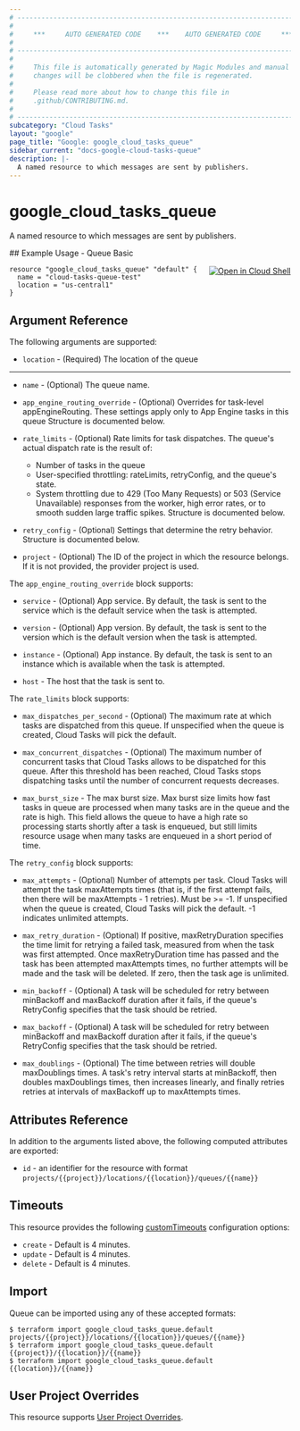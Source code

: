 ```yaml
---
# ----------------------------------------------------------------------------
#
#     ***     AUTO GENERATED CODE    ***    AUTO GENERATED CODE     ***
#
# ----------------------------------------------------------------------------
#
#     This file is automatically generated by Magic Modules and manual
#     changes will be clobbered when the file is regenerated.
#
#     Please read more about how to change this file in
#     .github/CONTRIBUTING.md.
#
# ----------------------------------------------------------------------------
subcategory: "Cloud Tasks"
layout: "google"
page_title: "Google: google_cloud_tasks_queue"
sidebar_current: "docs-google-cloud-tasks-queue"
description: |-
  A named resource to which messages are sent by publishers.
---
```


# google\_cloud\_tasks\_queue

A named resource to which messages are sent by publishers.



<div class = "oics-button" style="float: right; margin: 0 0 -15px">
  <a href="https://console.cloud.google.com/cloudshell/open?cloudshell_git_repo=https%3A%2F%2Fgithub.com%2Fterraform-google-modules%2Fdocs-examples.git&cloudshell_working_dir=queue_basic&cloudshell_image=gcr.io%2Fgraphite-cloud-shell-images%2Fterraform%3Alatest&open_in_editor=main.tf&cloudshell_print=.%2Fmotd&cloudshell_tutorial=.%2Ftutorial.md" target="_blank">
    <img alt="Open in Cloud Shell" src="//gstatic.com/cloudssh/images/open-btn.svg" style="max-height: 44px; margin: 32px auto; max-width: 100%;">
  </a>
</div>
## Example Usage - Queue Basic


```hcl
resource "google_cloud_tasks_queue" "default" {
  name = "cloud-tasks-queue-test"
  location = "us-central1"
}
```

## Argument Reference

The following arguments are supported:


* `location` -
  (Required)
  The location of the queue


- - -


* `name` -
  (Optional)
  The queue name.

* `app_engine_routing_override` -
  (Optional)
  Overrides for task-level appEngineRouting. These settings apply only
  to App Engine tasks in this queue
  Structure is documented below.

* `rate_limits` -
  (Optional)
  Rate limits for task dispatches.
  The queue's actual dispatch rate is the result of:
  * Number of tasks in the queue
  * User-specified throttling: rateLimits, retryConfig, and the queue's state.
  * System throttling due to 429 (Too Many Requests) or 503 (Service
    Unavailable) responses from the worker, high error rates, or to
    smooth sudden large traffic spikes.
  Structure is documented below.

* `retry_config` -
  (Optional)
  Settings that determine the retry behavior.
  Structure is documented below.

* `project` - (Optional) The ID of the project in which the resource belongs.
    If it is not provided, the provider project is used.


The `app_engine_routing_override` block supports:

* `service` -
  (Optional)
  App service.
  By default, the task is sent to the service which is the default service when the task is attempted.

* `version` -
  (Optional)
  App version.
  By default, the task is sent to the version which is the default version when the task is attempted.

* `instance` -
  (Optional)
  App instance.
  By default, the task is sent to an instance which is available when the task is attempted.

* `host` -
  The host that the task is sent to.

The `rate_limits` block supports:

* `max_dispatches_per_second` -
  (Optional)
  The maximum rate at which tasks are dispatched from this queue.
  If unspecified when the queue is created, Cloud Tasks will pick the default.

* `max_concurrent_dispatches` -
  (Optional)
  The maximum number of concurrent tasks that Cloud Tasks allows to
  be dispatched for this queue. After this threshold has been
  reached, Cloud Tasks stops dispatching tasks until the number of
  concurrent requests decreases.

* `max_burst_size` -
  The max burst size.
  Max burst size limits how fast tasks in queue are processed when many tasks are
  in the queue and the rate is high. This field allows the queue to have a high
  rate so processing starts shortly after a task is enqueued, but still limits
  resource usage when many tasks are enqueued in a short period of time.

The `retry_config` block supports:

* `max_attempts` -
  (Optional)
  Number of attempts per task.
  Cloud Tasks will attempt the task maxAttempts times (that is, if
  the first attempt fails, then there will be maxAttempts - 1
  retries). Must be >= -1.
  If unspecified when the queue is created, Cloud Tasks will pick
  the default.
  -1 indicates unlimited attempts.

* `max_retry_duration` -
  (Optional)
  If positive, maxRetryDuration specifies the time limit for
  retrying a failed task, measured from when the task was first
  attempted. Once maxRetryDuration time has passed and the task has
  been attempted maxAttempts times, no further attempts will be
  made and the task will be deleted.
  If zero, then the task age is unlimited.

* `min_backoff` -
  (Optional)
  A task will be scheduled for retry between minBackoff and
  maxBackoff duration after it fails, if the queue's RetryConfig
  specifies that the task should be retried.

* `max_backoff` -
  (Optional)
  A task will be scheduled for retry between minBackoff and
  maxBackoff duration after it fails, if the queue's RetryConfig
  specifies that the task should be retried.

* `max_doublings` -
  (Optional)
  The time between retries will double maxDoublings times.
  A task's retry interval starts at minBackoff, then doubles maxDoublings times,
  then increases linearly, and finally retries retries at intervals of maxBackoff
  up to maxAttempts times.

## Attributes Reference

In addition to the arguments listed above, the following computed attributes are exported:

* `id` - an identifier for the resource with format `projects/{{project}}/locations/{{location}}/queues/{{name}}`


## Timeouts

This resource provides the following
[customTimeouts](https://www.pulumi.com/docs/intro/concepts/programming-model/#customtimeouts) configuration options:

- `create` - Default is 4 minutes.
- `update` - Default is 4 minutes.
- `delete` - Default is 4 minutes.

## Import

Queue can be imported using any of these accepted formats:

```
$ terraform import google_cloud_tasks_queue.default projects/{{project}}/locations/{{location}}/queues/{{name}}
$ terraform import google_cloud_tasks_queue.default {{project}}/{{location}}/{{name}}
$ terraform import google_cloud_tasks_queue.default {{location}}/{{name}}
```

## User Project Overrides

This resource supports [User Project Overrides](https://www.terraform.io/docs/providers/google/guides/provider_reference.html#user_project_override).
